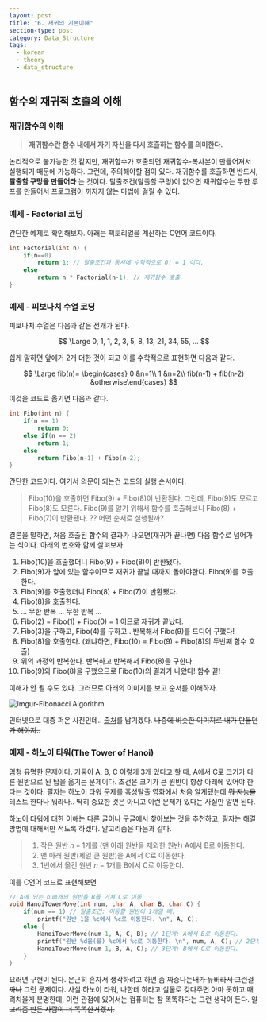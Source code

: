 ```yaml
---
layout: post
title: "6. 재귀의 기본이해"
section-type: post
category: Data_Structure
tags:
  - korean
  - theory
  - data_structure
---
```


## 함수의 재귀적 호출의 이해

### 재귀함수의 이해

> **재귀함수란 함수 내에서 자기 자신을 다시 호출하는 함수를 의미한다.**

논리적으로 불가능한 것 같지만, 재귀함수가 호출되면 재귀함수-복사본이 만들어져서 실행되기 때문에 가능하다. 그런데, 주의해야할 점이 있다. 재귀함수를 호출하면 반드시, **탈출할 구멍을 만들어라** 는 것이다. 탈출조건(탈출할 구멍)이 없으면 재귀함수는 무한 루프를 만들어서 프로그램이 꺼지지 않는 마법에 걸릴 수 있다.

### 예제 - Factorial 코딩

간단한 예제로 확인해보자. 아래는 팩토리얼을 계산하는 C언어 코드이다.

```c
int Factorial(int n) {
    if(n==0)
        return 1; // 탈출조건과 동시에 수학적으로 0! = 1 이다.
    else
        return n * Factorial(n-1); // 재귀함수 호출
}
```

### 예제 - 피보나치 수열 코딩

피보나치 수열은 다음과 같은 전개가 된다.

$$
\Large 0, 1, 1, 2, 3, 5, 8, 13, 21, 34, 55, ...
$$

쉽게 말하면 앞에거 2개 더한 것이 되고 이를 수학적으로 표현하면 다음과 같다.

$$
\Large fib(n)=
\begin{cases}
0 &n=1\\
1 &n=2\\
fib(n-1) + fib(n-2) &otherwise\end{cases}
$$

이것을 코드로 옮기면 다음과 같다.

```c
int Fibo(int n) {
    if(n == 1)
        return 0;
    else if(n == 2)
        return 1;
    else
        return Fibo(n-1) + Fibo(n-2);
}
```

 간단한 코드이다. 여기서 의문이 되는건 코드의 실행 순서이다.

 > Fibo(10)을 호출하면 Fibo(9) + Fibo(8)이 반환된다.
 > 그런데, Fibo(9)도 모르고 Fibo(8)도 모른다.
 > Fibo(9)를 알기 위해서 함수를 호출해보니 Fibo(8) + Fibo(7)이 반환됐다.
 > ?? 어떤 순서로 실행될까?

결론을 말하면, 처음 호출된 함수의 결과가 나오면(재귀가 끝나면) 다음 함수로 넘어가는 식이다. 아래의 번호와 함께 살펴보자.

1. Fibo(10)을 호출했더니 Fibo(9) + Fibo(8)이 반환됐다.
2. Fibo(9)가 앞에 있는 함수이므로 재귀가 끝날 때까지 돌아야한다. Fibo(9)를 호출한다.
3. Fibo(9)를 호출했더니 Fibo(8) + Fibo(7)이 반환됐다.
4. Fibo(8)을 호출한다.
5. ... 무한 반복 ... 무한 반복 ...
6. Fibo(2) = Fibo(1) + Fibo(0) = 1 이므로 재귀가 끝났다.
7. Fibo(3)을 구하고, Fibo(4)를 구하고.. 반복해서 Fibo(9)를 드디어 구했다!
8. Fibo(8)을 호출한다. (왜냐하면, Fibo(10) = Fibo(9) + Fibo(8)의 두번째 함수 호출)
9. 위의 과정의 반복한다. 반복하고 반복해서 Fibo(8)을 구한다.
10. Fibo(9)와 Fibo(8)을 구했으므로 Fibo(10)의 결과가 나왔다! 함수 끝!

이해가 안 될 수도 있다. 그러므로 아래의 이미지를 보고 순서를 이해하자.

![Imgur-Fibonacci Algorithm](http://i.imgur.com/uPfSsjP.png)

인터넷으로 대충 퍼온 사진인데.. [출처](http://atoz91.tistory.com/54)를 남기겠다. ~~나중에 비슷한 이미지로 내가 만들던가 해야지..~~

### 예제 - 하노이 타워(The Tower of Hanoi)

엄청 유명한 문제이다. 기둥이 A, B, C 이렇게 3개 있다고 할 때, A에서 C로 크기가 다른 원반으로 된 탑을 옮기는 문제이다. 조건은 크기가 큰 원반이 항상 아래에 있어야 한다는 것이다. 필자는 하노이 타워 문제를 혹성탈출 영화에서 처음 알게됐는데 ~~뭐 지능을 테스트 한다나 뭐라나..~~ 딱히 중요한 것은 아니고 이런 문제가 있다는 사실만 알면 된다.

하노이 타워에 대한 이해는 다른 글이나 구글에서 찾아보는 것을 추천하고, 필자는 해결방법에 대해서만 적도록 하겠다. 알고리즘은 다음과 같다.

> 1. 작은 원반 $n-1$개를 (맨 아래 원반을 제외한 원반) A에서 B로 이동한다.
> 2. 맨 아래 원반(제일 큰 원반)을 A에서 C로 이동한다.
> 3. 1번에서 옮긴 원반 $n-1$개를 B에서 C로 이동한다.

이를 C언어 코드로 표현해보면

```c
// A에 있는 num개의 원반을 B를 거쳐 C로 이동
void HanoiTowerMove(int num, char A, char B, char C) {
    if(num == 1) // 탈출조건: 이동할 원반이 1개일 때.
        printf("원반 1을 %c에서 %c로 이동한다. \n", A, C);
    else {
        HanoiTowerMove(num-1, A, C, B); // 1단계: A에서 B로 이동한다.
        printf("원반 %d을(를) %c에서 %c로 이동한다. \n", num, A, C); // 2단계: A에서 C로 이동한다.
        HanoiTowerMove(num-1, B, A, C); // 3단계: B에서 C로 이동한다.
    }
}
```

요러면 구현이 된다. 은근히 혼자서 생각하려고 하면 좀 짜증나는~~내가 뉴비라서 그런걸까나~~ 그런 문제이다. 사실 하노이 타워, 나한테 하라고 실물로 갖다주면 아마 못하고 때려치울게 분명한데, 이런 관점에 있어서는 컴퓨터는 참 똑똑하다는 그런 생각이 든다. ~~알고리즘 만든 사람이 더 똑똑한거겠지.~~
